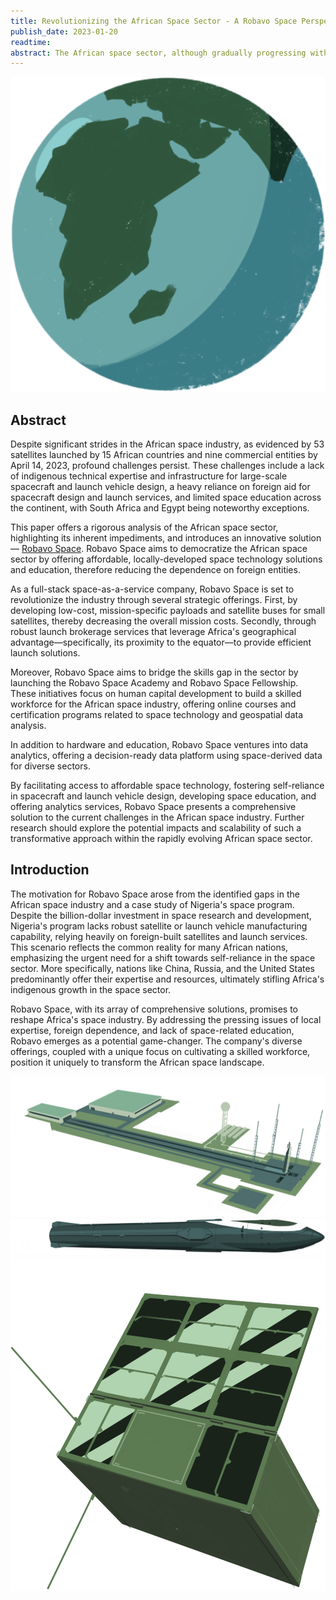 ```yaml
---
title: Revolutionizing the African Space Sector - A Robavo Space Perspective
publish_date: 2023-01-20 
readtime:
abstract: The African space sector, although gradually progressing with 53 satellites launched from 15 countries as of April 2023, still faces considerable challenges such as limited indigenous expertise, heavy dependence on foreign entities like China, Europe, and the USA, and scarce space-related education. This paper explores these challenges and introduces a comprehensive solution with potential to reshape the African space landscape.
---
```


<img src="first/afri.png"/>


## Abstract
Despite significant strides in the African space industry, as evidenced by 53 satellites launched by 15 African countries and nine commercial entities by April 14, 2023, profound challenges persist. These challenges include a lack of indigenous technical expertise and infrastructure for large-scale spacecraft and launch vehicle design, a heavy reliance on foreign aid for spacecraft design and launch services, and limited space education across the continent, with South Africa and Egypt being noteworthy exceptions.

This paper offers a rigorous analysis of the African space sector, highlighting its inherent impediments, and introduces an innovative solution — [Robavo Space](https://robavo.space/). Robavo Space aims to democratize the African space sector by offering affordable, locally-developed space technology solutions and education, therefore reducing the dependence on foreign entities.

As a full-stack space-as-a-service company, Robavo Space is set to revolutionize the industry through several strategic offerings. First, by developing low-cost, mission-specific payloads and satellite buses for small satellites, thereby decreasing the overall mission costs. Secondly, through robust launch brokerage services that leverage Africa's geographical advantage—specifically, its proximity to the equator—to provide efficient launch solutions.

Moreover, Robavo Space aims to bridge the skills gap in the sector by launching the Robavo Space Academy and Robavo Space Fellowship. These initiatives focus on human capital development to build a skilled workforce for the African space industry, offering online courses and certification programs related to space technology and geospatial data analysis.

In addition to hardware and education, Robavo Space ventures into data analytics, offering a decision-ready data platform using space-derived data for diverse sectors.

By facilitating access to affordable space technology, fostering self-reliance in spacecraft and launch vehicle design, developing space education, and offering analytics services, Robavo Space presents a comprehensive solution to the current challenges in the African space industry. Further research should explore the potential impacts and scalability of such a transformative approach within the rapidly evolving African space sector.


## Introduction
The motivation for Robavo Space arose from the identified gaps in the African space industry and a case study of Nigeria's space program. Despite the billion-dollar investment in space research and development, Nigeria's program lacks robust satellite or launch vehicle manufacturing capability, relying heavily on foreign-built satellites and launch services. This scenario reflects the common reality for many African nations, emphasizing the urgent need for a shift towards self-reliance in the space sector. More specifically, nations like China, Russia, and the United States predominantly offer their expertise and resources, ultimately stifling Africa's indigenous growth in the space sector. 

Robavo Space, with its array of comprehensive solutions, promises to reshape Africa's space industry. By addressing the pressing issues of local expertise, foreign dependence, and lack of space-related education, Robavo emerges as a potential game-changer. The company's diverse offerings, coupled with a unique focus on cultivating a skilled workforce, position it uniquely to transform the African space landscape.



<img src="first/rspace1.png"/>

<img src="first/rspace2.png"/>

<img src="first/rspace3.png"/>


